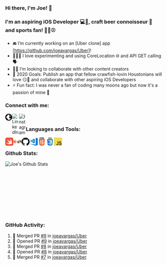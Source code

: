 ### Hi there, I'm Joe! 👋


### I'm an aspiring iOS Developer 💻📲, craft beer connoisseur 🍺 and sports fan! 🏀🏈⚾️

- 🚘 I’m currently working on an [Uber clone] app [https://github.com/joeavargas/Uber]!
- 👨🏻‍💻 I love experimenting and using CoreLocation 🌐 and API GET calling 🗣
- 👊🏼 I’m looking to collaborate with other content creators
- 🏁 2020 Goals: Publish an app that fellow crawfish-lovin Houstonians will love 😏🦞 and collaborate with other aspiring iOS Developers
- ⚡ Fun fact: I was never a fan of coding many moons ago but now it's a passion of mine 💙

### Connect with me:

[<img align="left" alt="joevargas.io" width="22px" src="https://raw.githubusercontent.com/iconic/open-iconic/master/svg/globe.svg" />][website]
[<img align="left" alt="LinkedIn" width="22px" src="https://cdn.jsdelivr.net/npm/simple-icons@v3/icons/linkedin.svg" />][linkedin]
[<img align="left" alt="Instagram" width="22px" src="https://cdn.jsdelivr.net/npm/simple-icons@v3/icons/instagram.svg" />][instagram]

<br />

### Languages and Tools:

<img align="left" alt="Swift" width="26px" src="https://raw.githubusercontent.com/github/explore/78df643247d429f6cc873026c0622819ad797942/topics/swift/swift.png" />
<img align="left" alt="Git" width="26px" src="https://raw.githubusercontent.com/github/explore/80688e429a7d4ef2fca1e82350fe8e3517d3494d/topics/git/git.png" />
<img align="left" alt="GitHub" width="26px" src="https://raw.githubusercontent.com/github/explore/78df643247d429f6cc873026c0622819ad797942/topics/github/github.png" />
<img align="left" alt="Visual Studio Code" width="26px" src="https://raw.githubusercontent.com/github/explore/80688e429a7d4ef2fca1e82350fe8e3517d3494d/topics/visual-studio-code/visual-studio-code.png" />
<img align="left" alt="HTML5" width="26px" src="https://raw.githubusercontent.com/github/explore/80688e429a7d4ef2fca1e82350fe8e3517d3494d/topics/html/html.png" />
<img align="left" alt="CSS3" width="26px" src="https://raw.githubusercontent.com/github/explore/80688e429a7d4ef2fca1e82350fe8e3517d3494d/topics/css/css.png" />
<img align="left" alt="JavaScript" width="26px" src="https://raw.githubusercontent.com/github/explore/80688e429a7d4ef2fca1e82350fe8e3517d3494d/topics/javascript/javascript.png" />

<br />

### Github Stats:

  <img align="left" alt="Joe's Github Stats" src="https://github-stats.joeavargas.vercel.app/api?username=joeavargas&show_icons=true&hide_border=true" />
  
<br /><br /><br /><br /><br /><br /><br /><br /><br /><br />

### GitHub Activity:
<!--START_SECTION:activity-->
1. 🎉 Merged PR [#9](https://github.com//joeavargas/Uber/pull/9) in [joeavargas/Uber](https://github.com//joeavargas/Uber)
2. 💪 Opened PR [#9](https://github.com//joeavargas/Uber/pull/9) in [joeavargas/Uber](https://github.com//joeavargas/Uber)
3. 🎉 Merged PR [#8](https://github.com//joeavargas/Uber/pull/8) in [joeavargas/Uber](https://github.com//joeavargas/Uber)
4. 💪 Opened PR [#8](https://github.com//joeavargas/Uber/pull/8) in [joeavargas/Uber](https://github.com//joeavargas/Uber)
5. 🎉 Merged PR [#7](https://github.com//joeavargas/Uber/pull/7) in [joeavargas/Uber](https://github.com//joeavargas/Uber)
<!--END_SECTION:activity-->

[website]: https://joevargas.io
[twitter]: https://twitter.com/joeavargas
[instagram]: https://instagram.com/jvargas84
[linkedin]: https://www.linkedin.com/in/joeavargas/


